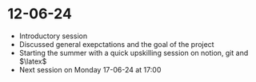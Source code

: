 # 12-06-24

- Introductory session
- Discussed general exepctations and the goal of the project
- Starting the summer with a quick upskilling session on notion, git and $\latex$
- Next session on Monday 17-06-24 at 17:00
